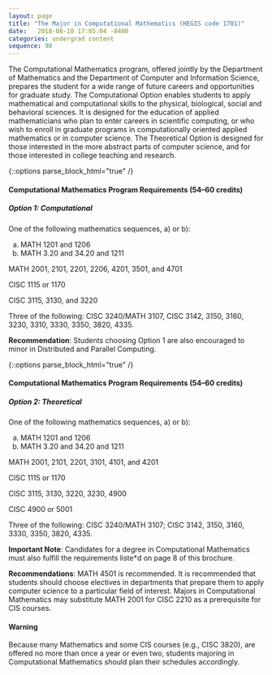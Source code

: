 ```yaml
---
layout: page
title: "The Major in Computational Mathematics (HEGIS code 1701)"
date:   2018-08-10 17:05:04 -0400
categories: undergrad content
sequence: 90
---
```

The Computational Mathematics program, offered jointly by the Department of Mathematics and the Department of Computer and Information Science, prepares the student for a wide range of future careers and opportunities for graduate study. The Computational Option enables students to apply mathematical and computational skills to the physical, biological, social and behavioral sciences. It is designed for the education of applied mathematicians who plan to enter careers in scientific computing, or who wish to enroll in graduate programs in computationally oriented applied mathematics or in computer science.   The Theoretical Option is designed for those interested in the more abstract parts of computer science, and for those interested in college teaching and research.

{::options parse_block_html="true" /}
<div class="callout">

<h4>Computational Mathematics Program Requirements (54&ndash;60 credits)</h4>
<h5>Option 1: Computational</h5>

One of the following mathematics sequences, a) or b):
<ol type="a">
<li>MATH 1201 and 1206</li>
<li>MATH 3.20 and 34.20 and 1211</li>
</ol>

MATH 2001, 2101, 2201, 2206, 4201, 3501, and 4701

CISC 1115 or 1170

CISC 3115, 3130, and 3220

Three of the following: CISC 3240/MATH 3107, CISC 3142, 3150, 3160, 3230, 3310, 3330, 3350, 3820, 4335.
</div>

**Recommendation**: Students choosing Option 1 are also encouraged to minor in Distributed and Parallel Computing.

{::options parse_block_html="true" /}
<div class="callout">

<h4>Computational Mathematics Program Requirements (54&ndash;60 credits)</h4>
<h5>Option 2: Theoretical</h5>

One of the following mathematics sequences, a) or b):
<ol type="a">
<li>MATH 1201 and 1206</li>
<li>MATH 3.20 and 34.20 and 1211</li>
</ol>

MATH 2001, 2101, 2201, 3101, 4101, and 4201

CISC 1115 or 1170

CISC 3115, 3130, 3220, 3230, 4900

CISC 4900 or 5001

Three of the following:	CISC 3240/MATH 3107; CISC 3142, 3150, 3160, 3330, 3350, 3820, 4335.
</div>

**Important Note**:  Candidates for a degree in Computational Mathematics must also fulfill the requirements liste*d on page 8 of this brochure.

**Recommendations**: MATH 4501 is recommended. It is recommended that students should choose electives in departments that prepare them to apply computer science to a particular field of interest. Majors in Computational Mathematics may substitute MATH 2001 for CISC 2210 as a prerequisite for CIS courses.

<div class="callout">
<h4>Warning</h4>
Because many Mathematics and some CIS courses (e.g., CISC 3820), are offered no more than once a year or even two, students majoring in Computational Mathematics should plan their schedules accordingly.
</div>
